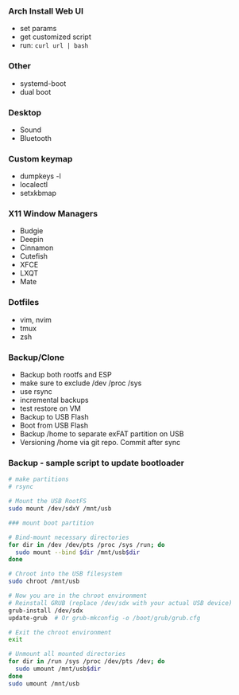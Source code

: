 ### Arch Install Web UI

- set params
- get customized script
- run: `curl url | bash`

### Other

- systemd-boot
- dual boot

### Desktop

- Sound
- Bluetooth

### Custom keymap

- dumpkeys -l
- localectl
- setxkbmap

### X11 Window Managers

- Budgie
- Deepin
- Cinnamon
- Cutefish
- XFCE
- LXQT
- Mate

### Dotfiles

- vim, nvim
- tmux
- zsh

### Backup/Clone

- Backup both rootfs and ESP
- make sure to exclude /dev /proc /sys
- use rsync
- incremental backups
- test restore on VM
- Backup to USB Flash
- Boot from USB Flash
- Backup /home to separate exFAT partition on USB
- Versioning /home via git repo. Commit after sync


### Backup - sample script to update bootloader

```bash
# make partitions
# rsync

# Mount the USB RootFS
sudo mount /dev/sdxY /mnt/usb

### mount boot partition

# Bind-mount necessary directories
for dir in /dev /dev/pts /proc /sys /run; do
  sudo mount --bind $dir /mnt/usb$dir
done

# Chroot into the USB filesystem
sudo chroot /mnt/usb

# Now you are in the chroot environment
# Reinstall GRUB (replace /dev/sdx with your actual USB device)
grub-install /dev/sdx
update-grub  # Or grub-mkconfig -o /boot/grub/grub.cfg

# Exit the chroot environment
exit

# Unmount all mounted directories
for dir in /run /sys /proc /dev/pts /dev; do
  sudo umount /mnt/usb$dir
done
sudo umount /mnt/usb
```


